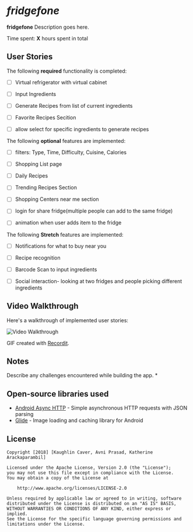 # *fridgefone*

**fridgefone** Description goes here.

Time spent: **X** hours spent in total
## User Stories

The following **required** functionality is completed:

* [ ] Virtual refrigerator with virtual cabinet
* [ ] Input Ingredients
* [ ] Generate Recipes from list of current ingredients
* [ ] Favorite Recipes Secition
* [ ] allow select for specific ingredients to generate recipes


The following **optional** features are implemented:

* [ ] filters: Type, Time, Difficulty, Cuisine, Calories
* [ ] Shopping List page
* [ ] Daily Recipes
* [ ] Trending Recipes Section
* [ ] Shopping Centers near me section
* [ ] login for share fridge(multiple people can add to the same fridge)
* [ ] animation when user adds item to the fridge


The following **Stretch** features are implemented:

* [ ] Notifications for what to buy near you
* [ ] Recipe recognition
* [ ] Barcode Scan to input ingredients
* [ ] Social interaction- looking at two fridges and people picking different ingredients



## Video Walkthrough

Here's a walkthrough of implemented user stories:

<img src='VIDEO GOES HERE' title='Video Walkthrough' width='' alt='Video Walkthrough' />

GIF created with [Recordit](http://recordit.co/).

## Notes

Describe any challenges encountered while building the app.
*

## Open-source libraries used

- [Android Async HTTP](https://github.com/loopj/android-async-http) - Simple asynchronous HTTP requests with JSON parsing
- [Glide](https://github.com/bumptech/glide) - Image loading and caching library for Android

## License

    Copyright [2018] [Kaughlin Caver, Avni Prasad, Katherine Arackaparambil]

    Licensed under the Apache License, Version 2.0 (the "License");
    you may not use this file except in compliance with the License.
    You may obtain a copy of the License at

        http://www.apache.org/licenses/LICENSE-2.0

    Unless required by applicable law or agreed to in writing, software
    distributed under the License is distributed on an "AS IS" BASIS,
    WITHOUT WARRANTIES OR CONDITIONS OF ANY KIND, either express or implied.
    See the License for the specific language governing permissions and
    limitations under the License.
